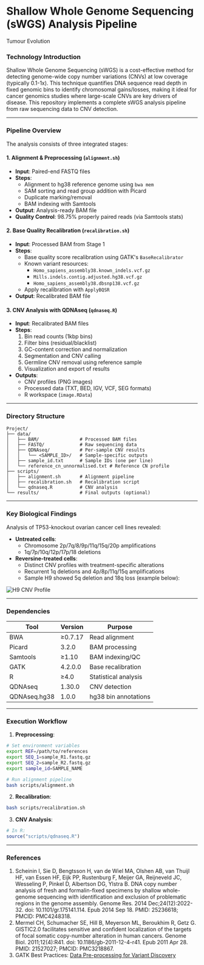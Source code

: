 # Shallow Whole Genome Sequencing (sWGS) Analysis Pipeline      
Tumour Evolution      

### Technology Introduction    
Shallow Whole Genome Sequencing (sWGS) is a cost-effective method for detecting genome-wide copy number variations (CNVs) at low coverage (typically 0.1-1x). This technique quantifies DNA sequence read depth in fixed genomic bins to identify chromosomal gains/losses, making it ideal for cancer genomics studies where large-scale CNVs are key drivers of disease. This repository implements a complete sWGS analysis pipeline from raw sequencing data to CNV detection.      

---

### Pipeline Overview
The analysis consists of three integrated stages:

#### 1. Alignment & Preprocessing (`alignment.sh`)
- **Input**: Paired-end FASTQ files
- **Steps**:
  - Alignment to hg38 reference genome using `bwa mem`
  - SAM sorting and read group addition with Picard
  - Duplicate marking/removal
  - BAM indexing with Samtools
- **Output**: Analysis-ready BAM file
- **Quality Control**: 98.75% properly paired reads (via Samtools stats)

#### 2. Base Quality Recalibration (`recalibration.sh`)
- **Input**: Processed BAM from Stage 1
- **Steps**:
  - Base quality score recalibration using GATK's `BaseRecalibrator`
  - Known variant resources: 
    - `Homo_sapiens_assembly38.known_indels.vcf.gz`
    - `Mills.indels.contig.adjusted.hg38.vcf.gz`
    - `Homo_sapiens_assembly38.dbsnp138.vcf.gz`
  - Apply recalibration with `ApplyBQSR`
- **Output**: Recalibrated BAM file

#### 3. CNV Analysis with QDNAseq (`qdnaseq.R`)
- **Input**: Recalibrated BAM files
- **Steps**:
  1. Bin read counts (1kbp bins)
  2. Filter bins (residual/blacklist)
  3. GC-content correction and normalization
  4. Segmentation and CNV calling
  5. Germline CNV removal using reference sample
  6. Visualization and export of results
- **Outputs**:
  - CNV profiles (PNG images)
  - Processed data (TXT, BED, IGV, VCF, SEG formats)
  - R workspace (`image.RData`)

---

### Directory Structure
```
Project/
├── data/
│   ├── BAM/               # Processed BAM files
│   ├── FASTQ/             # Raw sequencing data
│   ├── QDNAseq/           # Per-sample CNV results
│   │   └── <SAMPLE_ID>/   # Sample-specific outputs
│   ├── sample_id.txt      # Sample IDs (one per line)
│   └── reference_cn_unnormalised.txt # Reference CN profile
├── scripts/
│   ├── alignment.sh       # Alignment pipeline
│   ├── recalibration.sh   # Recalibration script
│   └── qdnaseq.R          # CNV analysis
└── results/               # Final outputs (optional)
```

---

### Key Biological Findings
Analysis of TP53-knockout ovarian cancer cell lines revealed:
- **Untreated cells**:
  - Chromosome 2p/7q/8/9p/11q/15q/20p amplifications
  - 1q/7p/10q/12p/17p/18 deletions
- **Reversine-treated cells**:
  - Distinct CNV profiles with treatment-specific alterations
  - Recurrent 1q deletions and 4p/8p/11q/15q amplifications
  - Sample H9 showed 5q deletion and 18q loss (example below):

![H9 CNV Profile](https://example.com/h9_profile.png)

---

### Dependencies
| Tool          | Version       | Purpose                     |
|---------------|---------------|----------------------------|
| BWA           | ≥0.7.17       | Read alignment             |
| Picard        | 3.2.0         | BAM processing             |
| Samtools      | ≥1.10         | BAM indexing/QC            |
| GATK          | 4.2.0.0       | Base recalibration         |
| R             | ≥4.0          | Statistical analysis       |
| QDNAseq       | 1.30.0        | CNV detection              |
| QDNAseq.hg38  | 1.0.0         | hg38 bin annotations       |

---

### Execution Workflow
1. **Preprocessing**:
```bash
# Set environment variables
export REF=/path/to/references
export SEQ_1=sample_R1.fastq.gz
export SEQ_2=sample_R2.fastq.gz
export sample_id=SAMPLE_NAME

# Run alignment pipeline
bash scripts/alignment.sh
```

2. **Recalibration**:
```bash
bash scripts/recalibration.sh
```

3. **CNV Analysis**:
```R
# In R:
source("scripts/qdnaseq.R")
```

---

### References
1. Scheinin I, Sie D, Bengtsson H, van de Wiel MA, Olshen AB, van Thuijl HF, van Essen HF, Eijk PP, Rustenburg F, Meijer GA, Reijneveld JC, Wesseling P, Pinkel D, Albertson DG, Ylstra B. DNA copy number analysis of fresh and formalin-fixed specimens by shallow whole-genome sequencing with identification and exclusion of problematic regions in the genome assembly. Genome Res. 2014 Dec;24(12):2022-32. doi: 10.1101/gr.175141.114. Epub 2014 Sep 18. PMID: 25236618; PMCID: PMC4248318.        
2. Mermel CH, Schumacher SE, Hill B, Meyerson ML, Beroukhim R, Getz G. GISTIC2.0 facilitates sensitive and confident localization of the targets of focal somatic copy-number alteration in human cancers. Genome Biol. 2011;12(4):R41. doi: 10.1186/gb-2011-12-4-r41. Epub 2011 Apr 28. PMID: 21527027; PMCID: PMC3218867.
3. GATK Best Practices: [Data Pre-processing for Variant Discovery](https://gatk.broadinstitute.org/hc/en-us/articles/360035535912-Data-pre-processing-for-variant-discovery)


